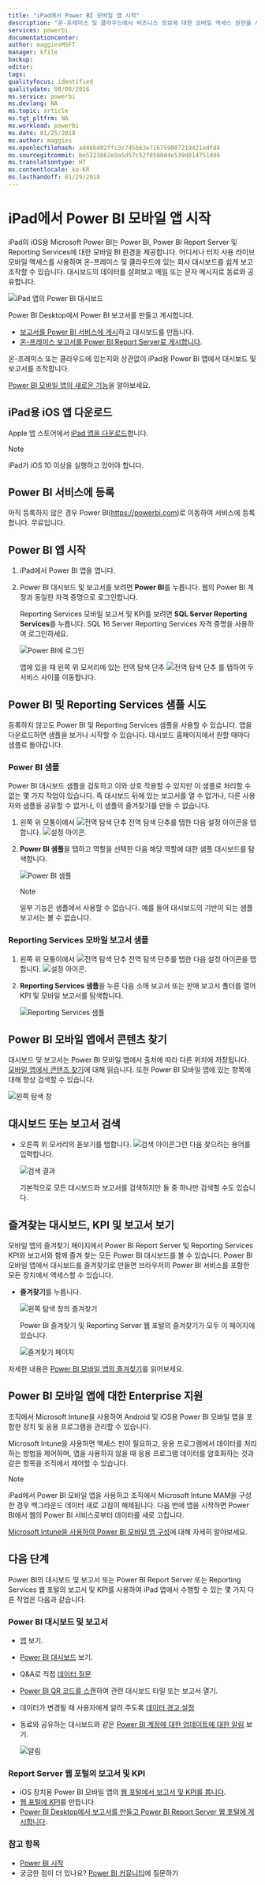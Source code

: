 ```yaml
---
title: "iPad에서 Power BI 모바일 앱 시작"
description: "온-프레미스 및 클라우드에서 비즈니스 정보에 대한 모바일 액세스 권한을 사용하여 iPad에서 iOS 앱용 Microsoft Power BI가 Power BI를 휴대하는 방법에 대해 알아봅니다."
services: powerbi
documentationcenter: 
author: maggiesMSFT
manager: kfile
backup: 
editor: 
tags: 
qualityfocus: identified
qualitydate: 08/08/2016
ms.service: powerbi
ms.devlang: NA
ms.topic: article
ms.tgt_pltfrm: NA
ms.workload: powerbi
ms.date: 01/25/2018
ms.author: maggies
ms.openlocfilehash: ad46bd02ffc3c745b63e716759007219421edfd8
ms.sourcegitcommit: be5223b62e9a5d57c52f8588d4e539d814751dd6
ms.translationtype: HT
ms.contentlocale: ko-KR
ms.lasthandoff: 01/29/2018
---
```

# <a name="get-started-with-the-power-bi-mobile-app-on-an-ipad"></a>iPad에서 Power BI 모바일 앱 시작
iPad의 iOS용 Microsoft Power BI는 Power BI, Power BI Report Server 및 Reporting Services에 대한 모바일 BI 환경을 제공합니다. 어디서나 터치 사용 라이브 모바일 액세스를 사용하여 온-프레미스 및 클라우드에 있는 회사 대시보드를 쉽게 보고 조작할 수 있습니다. 대시보드의 데이터를 살펴보고 메일 또는 문자 메시지로 동료와 공유합니다. 

![iPad 앱의 Power BI 대시보드](media/mobile-ipad-app-get-started/power-bi-ipad-dashboard-sales-and-marketing.png)

Power BI Desktop에서 Power BI 보고서를 만들고 게시합니다.

* [보고서를 Power BI 서비스에 게시](service-get-started.md)하고 대시보드를 만듭니다.
* [온-프레미스 보고서를 Power BI Report Server로 게시합니다](report-server/quickstart-create-powerbi-report.md).

온-프레미스 또는 클라우드에 있는지와 상관없이 iPad용 Power BI 앱에서 대시보드 및 보고서를 조작합니다.

[Power BI 모바일 앱의 새로운 기능](mobile-whats-new-in-the-mobile-apps.md)을 알아보세요.

## <a name="download-the-ios-app-for-the-ipad"></a>iPad용 iOS 앱 다운로드
Apple 앱 스토어에서 [iPad 앱을 다운로드](http://go.microsoft.com/fwlink/?LinkId=522062)합니다.

> [!NOTE]
> iPad가 iOS 10 이상을 실행하고 있어야 합니다. 
> 
> 

## <a name="sign-up-for-the-power-bi-service"></a>Power BI 서비스에 등록
아직 등록하지 않은 경우 Power BI(https://powerbi.com)로 이동하여 서비스에 등록합니다. 무료입니다.

## <a name="get-started-with-the-power-bi-app"></a>Power BI 앱 시작
1. iPad에서 Power BI 앱을 엽니다.
2. Power BI 대시보드 및 보고서를 보려면 **Power BI**를 누릅니다. 웹의 Power BI 계정과 동일한 자격 증명으로 로그인합니다. 
   
   Reporting Services 모바일 보고서 및 KPI를 보려면 **SQL Server Reporting Services**를 누릅니다. SQL 16 Server Reporting Services 자격 증명을 사용하여 로그인하세요.
   
   ![Power BI에 로그인](media/mobile-ipad-app-get-started/power-bi-connect-to-login.png)
   
   앱에 있을 때 왼쪽 위 모서리에 있는 전역 탐색 단추 ![전역 탐색 단추](media/mobile-ipad-app-get-started/power-bi-iphone-global-nav-button.png) 를 탭하여 두 서비스 사이를 이동합니다. 

## <a name="try-the-power-bi-and-reporting-services-samples"></a>Power BI 및 Reporting Services 샘플 시도
등록하지 않고도 Power BI 및 Reporting Services 샘플을 사용할 수 있습니다. 앱을 다운로드하면 샘플을 보거나 시작할 수 있습니다. 대시보드 홈페이지에서 원할 때마다 샘플로 돌아갑니다.

### <a name="power-bi-samples"></a>Power BI 샘플
Power BI 대시보드 샘플을 검토하고 이와 상호 작용할 수 있지만 이 샘플로 처리할 수 없는 몇 가지 작업이 있습니다. 즉 대시보드 뒤에 있는 보고서를 열 수 없거나, 다른 사용자와 샘플을 공유할 수 없거나, 이 샘플의 즐겨찾기를 만들 수 없습니다.

1. 왼쪽 위 모퉁이에서 ![전역 탐색 단추](media/mobile-ipad-app-get-started/power-bi-iphone-global-nav-button.png) 전역 탐색 단추를 탭한 다음 설정 아이콘을 탭합니다. ![설정 아이콘](media/mobile-ipad-app-get-started/power-bi-ios-settings-gear.png).
2. **Power BI 샘플**을 탭하고 역할을 선택한 다음 해당 역할에 대한 샘플 대시보드를 탐색합니다.  
   
   ![Power BI 샘플](media/mobile-ipad-app-get-started/pbi_ipad_samples2.png)
   
   > [!NOTE]
   > 일부 기능은 샘플에서 사용할 수 없습니다. 예를 들어 대시보드의 기반이 되는 샘플 보고서는 볼 수 없습니다.  
   > 
   > 

### <a name="reporting-services-mobile-report-samples"></a>Reporting Services 모바일 보고서 샘플
1. 왼쪽 위 모퉁이에서 ![전역 탐색 단추](media/mobile-ipad-app-get-started/power-bi-iphone-global-nav-button.png) 전역 탐색 단추를 탭한 다음 설정 아이콘을 탭합니다. ![설정 아이콘](media/mobile-ipad-app-get-started/power-bi-ios-settings-gear.png).
2. **Reporting Services 샘플**을 누른 다음 소매 보고서 또는 판매 보고서 폴더를 열어 KPI 및 모바일 보고서를 탐색합니다.
   
   ![Reporting Services 샘플](media/mobile-ipad-app-get-started/power-bi-reporting-services-samples.png)

## <a name="find-your-content-in-the-power-bi-mobile-apps"></a>Power BI 모바일 앱에서 콘텐츠 찾기
대시보드 및 보고서는 Power BI 모바일 앱에서 출처에 따라 다른 위치에 저장됩니다. [모바일 앱에서 콘텐츠 찾기](mobile-apps-find-content-mobile-devices.md)에 대해 읽습니다. 또한 Power BI 모바일 앱에 있는 항목에 대해 항상 검색할 수 있습니다. 

![왼쪽 탐색 창](media/mobile-ipad-app-get-started/power-bi-iphone-left-nav.png)

## <a name="search-for-a-dashboard-or-report"></a>대시보드 또는 보고서 검색
* 오른쪽 위 모서리의 돋보기를 탭합니다. ![검색 아이콘](media/mobile-ipad-app-get-started/power-bi-ipad-search-icon.png)그런 다음 찾으려는 용어를 입력합니다.
  
    ![검색 결과](media/mobile-ipad-app-get-started/power-bi-ipad-search.png)
  
    기본적으로 모든 대시보드와 보고서를 검색하지만 둘 중 하나만 검색할 수도 있습니다.

## <a name="view-your-favorite-dashboards-kpis-and-reports"></a>즐겨찾는 대시보드, KPI 및 보고서 보기
모바일 앱의 즐겨찾기 페이지에서 Power BI Report Server 및 Reporting Services KPI와 보고서와 함께 즐겨 찾는 모든 Power BI 대시보드를 볼 수 있습니다. Power BI 모바일 앱에서 대시보드를 즐겨찾기로 만들면 브라우저의 Power BI 서비스를 포함한 모든 장치에서 액세스할 수 있습니다. 

* **즐겨찾기**를 누릅니다.
  
   ![왼쪽 탐색 창의 즐겨찾기](media/mobile-ipad-app-get-started/power-bi-iphone-favorites-nav.png)
  
   Power BI 즐겨찾기 및 Reporting Server 웹 포털의 즐겨찾기가 모두 이 페이지에 있습니다.
  
   ![즐겨찾기 페이지](media/mobile-ipad-app-get-started/power-bi-ipad-favorites.png)

자세한 내용은 [Power BI 모바일 앱의 즐겨찾기](mobile-apps-favorites.md)를 읽어보세요.

## <a name="enterprise-support-for-the-power-bi-mobile-apps"></a>Power BI 모바일 앱에 대한 Enterprise 지원
조직에서 Microsoft Intune을 사용하여 Android 및 iOS용 Power BI 모바일 앱을 포함한 장치 및 응용 프로그램을 관리할 수 있습니다.

Microsoft Intune을 사용하면 액세스 핀이 필요하고, 응용 프로그램에서 데이터를 처리하는 방법을 제어하며, 앱을 사용하지 않을 때 응용 프로그램 데이터를 암호화하는 것과 같은 항목을 조직에서 제어할 수 있습니다.

> [!NOTE]
> iPad에서 Power BI 모바일 앱을 사용하고 조직에서 Microsoft Intune MAM을 구성한 경우 백그라운드 데이터 새로 고침이 해제됩니다. 다음 번에 앱을 시작하면 Power BI에서 웹의 Power BI 서비스로부터 데이터를 새로 고칩니다.
> 
> 

[Microsoft Intune을 사용하여 Power BI 모바일 앱 구성](service-admin-mobile-intune.md)에 대해 자세히 알아보세요. 

## <a name="next-steps"></a>다음 단계
Power BI의 대시보드 및 보고서 또는 Power BI Report Server 또는 Reporting Services 웹 포털의 보고서 및 KPI를 사용하여 iPad 앱에서 수행할 수 있는 몇 가지 다른 작업은 다음과 같습니다.

### <a name="power-bi-dashboards-and-reports"></a>Power BI 대시보드 및 보고서
* [앱](service-install-use-apps.md) 보기.
* [Power BI 대시보드](mobile-apps-view-dashboard.md) 보기.
* Q&A로 직접 [데이터 질문](mobile-apps-ios-qna.md)
* [Power BI QR 코드를 스캔](mobile-apps-qr-code.md)하여 관련 대시보드 타일 또는 보고서 열기.
* 데이터가 변경될 때 사용자에게 알려 주도록 [데이터 경고 설정](mobile-set-data-alerts-in-the-mobile-apps.md)
* 동료와 공유하는 대시보드와 같은 [Power BI 계정에 대한 업데이트에 대한 알림](mobile-apps-notification-center.md) 보기.
  
  ![알림](media/mobile-ipad-app-get-started/power-bi-ipad-notifications.png)

### <a name="reports-and-kpis-on-the-report-server-web-portals"></a>Report Server 웹 포털의 보고서 및 KPI
* iOS 장치용 Power BI 모바일 앱의 [웹 포털에서 보고서 및 KPI를 봅니다](mobile-app-ssrs-kpis-mobile-on-premises-reports.md).
* [웹 포털에 KPI](https://docs.microsoft.com/sql/reporting-services/working-with-kpis-in-reporting-services)를 만듭니다.
* [Power BI Desktop에서 보고서를 만들고 Power BI Report Server 웹 포털에 게시합니다](report-server/quickstart-create-powerbi-report.md).

### <a name="see-also"></a>참고 항목
* [Power BI 시작](service-get-started.md)  
* 궁금한 점이 더 있나요? [Power BI 커뮤니티](http://community.powerbi.com/)에 질문하기

